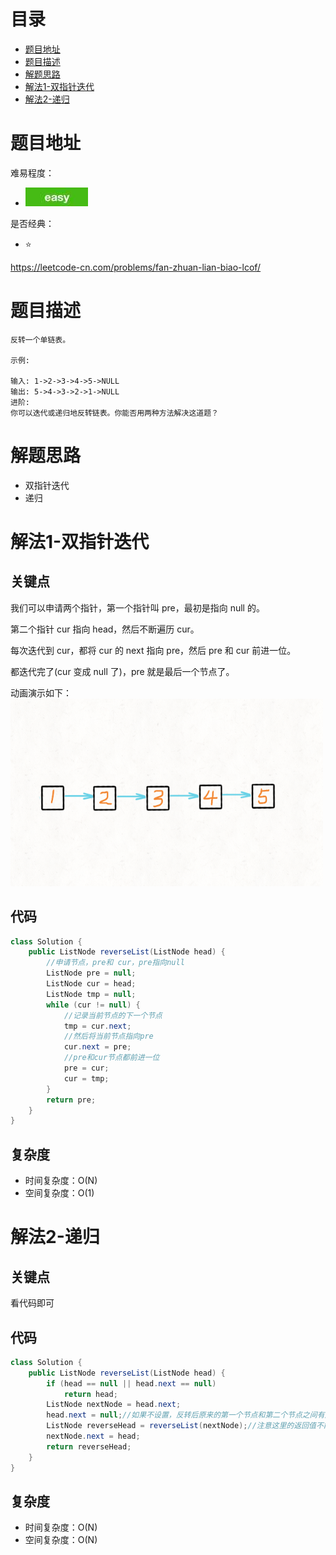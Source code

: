 # 目录
* [题目地址](#题目地址)
* [题目描述](#题目描述)
* [解题思路](#解题思路)
* [解法1-双指针迭代](#解法1-双指针迭代)
* [解法2-递归](#解法2-递归)



# 题目地址
难易程度：
- ![easy.jpg](../.images/easy.jpg)

是否经典：
- ⭐️

https://leetcode-cn.com/problems/fan-zhuan-lian-biao-lcof/

# 题目描述
```$xslt
反转一个单链表。

示例:

输入: 1->2->3->4->5->NULL
输出: 5->4->3->2->1->NULL
进阶:
你可以迭代或递归地反转链表。你能否用两种方法解决这道题？
```


# 解题思路
- 双指针迭代
- 递归



# 解法1-双指针迭代
## 关键点
我们可以申请两个指针，第一个指针叫 pre，最初是指向 null 的。

第二个指针 cur 指向 head，然后不断遍历 cur。

每次迭代到 cur，都将 cur 的 next 指向 pre，然后 pre 和 cur 前进一位。

都迭代完了(cur 变成 null 了)，pre 就是最后一个节点了。

动画演示如下：
<img src="../.images/2020/7d8712af4fbb870537607b1dd95d66c248eb178db4319919c32d9304ee85b602-迭代.gif" width="500" height="300">

## 代码
```Java
class Solution {
    public ListNode reverseList(ListNode head) {
        //申请节点，pre和 cur，pre指向null
        ListNode pre = null;
        ListNode cur = head;
        ListNode tmp = null;
        while (cur != null) {
            //记录当前节点的下一个节点
            tmp = cur.next;
            //然后将当前节点指向pre
            cur.next = pre;
            //pre和cur节点都前进一位
            pre = cur;
            cur = tmp;
        }
        return pre;
    }
}
```


## 复杂度
- 时间复杂度：O(N)
- 空间复杂度：O(1)


# 解法2-递归
## 关键点
看代码即可


## 代码
```Java
class Solution {
    public ListNode reverseList(ListNode head) {
        if (head == null || head.next == null)
            return head;
        ListNode nextNode = head.next;
        head.next = null;//如果不设置，反转后原来的第一个节点和第二个节点之间有双向指针
        ListNode reverseHead = reverseList(nextNode);//注意这里的返回值不能省略，因为全靠它从最里层将反转后的head传出来
        nextNode.next = head;
        return reverseHead;
    }
}
```


## 复杂度
- 时间复杂度：O(N)
- 空间复杂度：O(N)